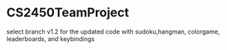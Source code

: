 # CS2450TeamProject
select branch v1.2 for the updated code with sudoku,hangman, colorgame, leaderboards, and keybindings
